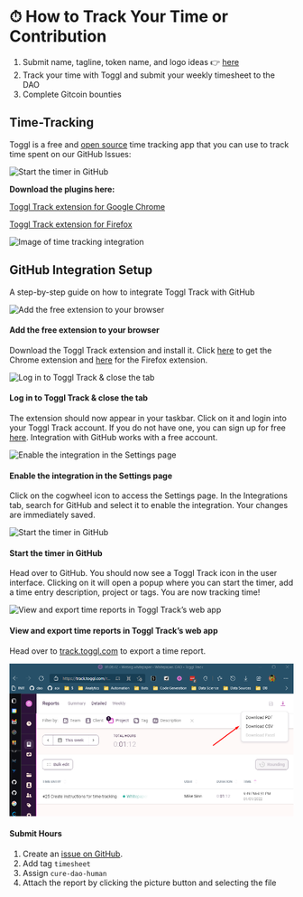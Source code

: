# ⏱ How to Track Your Time or Contribution

1. Submit name, tagline, token name, and logo ideas 👉 [here](https://forms.gle/S4SbV3VUR7JgXEScA)
2. Track your time with Toggl and submit your weekly timesheet to the DAO
3. Complete Gitcoin bounties

## Time-Tracking

Toggl is a free and [open source](https://github.com/toggl/track-extension) time tracking app that you can use to track time spent on our GitHub Issues:

![Start the timer in GitHub](https://public-assets.toggl.space/b/static/71ced834c33158630c07c940d9426732/9ae35/integration-github-step4.png)

**Download the plugins here:**

[Toggl Track extension for Google Chrome](https://chrome.google.com/webstore/detail/toggl-track-productivity/oejgccbfbmkkpaidnkphaiaecficdnfn)

[Toggl Track extension for Firefox](https://addons.mozilla.org/en-US/firefox/addon/toggl-button-time-tracker)

![Image of time tracking integration](https://public-assets.toggl.com/b/static/feature-toggltrackbutton-283c6688afbe7ab5017805fa0f5d83fc.svg)

## GitHub Integration Setup

A step-by-step guide on how to integrate Toggl Track with GitHub

![Add the free extension to your browser](https://public-assets.toggl.space/b/static/857f4a13a3de0ffb4b7205da8811f027/e70c8/integration-step1.png)

#### Add the free extension to your browser

Download the Toggl Track extension and install it. Click [here](https://chrome.google.com/webstore/detail/toggl-track-productivity/oejgccbfbmkkpaidnkphaiaecficdnfn) to get the Chrome extension and [here](https://addons.mozilla.org/en-US/firefox/addon/toggl-button-time-tracker/) for the Firefox extension.

![Log in to Toggl Track & close the tab](https://public-assets.toggl.space/b/static/89b7675b330dafe4abbd3548333187b2/a83bd/integration-step2.png)

#### Log in to Toggl Track & close the tab

The extension should now appear in your taskbar. Click on it and login into your Toggl Track account. If you do not have one, you can sign up for free [here](https://toggl.com/track/signup/). Integration with GitHub works with a free account.

![Enable the integration in the Settings page](https://public-assets.toggl.space/b/static/8e520d8adf2367a5d8de2a8df37d7dd4/e70c8/integration-github-step3.png)

#### Enable the integration in the Settings page

Click on the cogwheel icon to access the Settings page. In the Integrations tab, search for GitHub and select it to enable the integration. Your changes are immediately saved.

![Start the timer in GitHub](https://public-assets.toggl.space/b/static/71ced834c33158630c07c940d9426732/9ae35/integration-github-step4.png)

#### Start the timer in GitHub

Head over to GitHub. You should now see a Toggl Track icon in the user interface. Clicking on it will open a popup where you can start the timer, add a time entry description, project or tags. You are now tracking time!

![View and export time reports in Toggl Track’s web app](https://public-assets.toggl.space/b/static/5d19b76aaebb57e1933135ee1bb4d10c/a83bd/integration-step5.png)

#### View and export time reports in Toggl Track’s web app

Head over to [track.toggl.com](https://track.toggl.com) to export a time report.

![](../../.gitbook/assets/export-toggl-timesheet.png)

#### Submit Hours

1. Create an [issue on GitHub](https://github.com/cure-dao/draft-whitepaper/issues/new).
2. Add tag `timesheet`
3. Assign `cure-dao-human`
4. Attach the report by clicking the picture button and selecting the file
